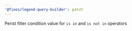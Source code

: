 ```yaml
---
'@finos/legend-query-builder': patch
---
```


Perist filter condition value for `is in` and `is not in` operators
